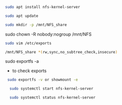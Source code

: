 ```sh
sudo apt install nfs-kernel-server
````
```sh
sudo apt update
```
```sh
sudo mkdir -p /mnt/NFS_share
```
sudo chown -R nobody:nogroup /mnt/NFS
```sh
sudo vim /etc/exports
```
```sh
/mnt/NFS_share *(rw,sync,no_subtree_check,insecure)
```
sudo exportfs -a
 - to check exports 
```sh
 sudo exportfs -v or showmount -e 
```
```sh
  sudo systemctl start nfs-kernel-server
```
```sh
  sudo systemctl status nfs-kernel-server
```
